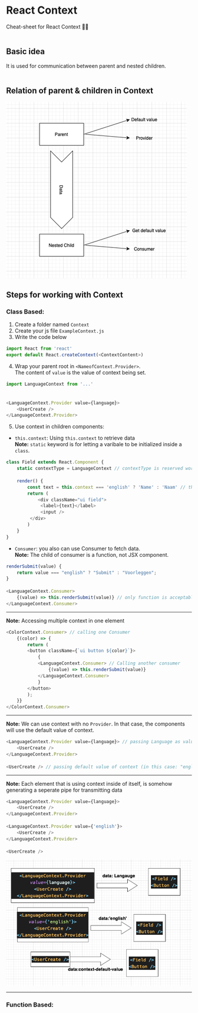 # React Context
Cheat-sheet for React Context 👍🏻<br />
<br />


## Basic idea
It is used for communication between parent and nested children.
<br /><br />

## Relation of parent & children in Context
![alt text](./src/MdPics/Basic.png)

## Steps for working with Context
### Class Based:
1. Create a folder named `Context`  
2. Create your js file `ExampleContext.js`
3. Write the code below  

```javascript
import React from 'react'
export default React.createContext(<ContextContent>)
```

4. Wrap your parent root in `<NameofContext.Provider>`.
<br />The content of `value` is the value of context being set.
```javascript
import LanguageContext from '...'


<LanguageContext.Provider value={language}>
    <UserCreate />
</LanguageContext.Provider>
```

5. Use context in children components:<br />
- `this.context`: Using `this.context` to retrieve data <br />
**Note:** `static` keyword is for letting a varibale to be initialized inside a `class`.

```javascript
class Field extends React.Component {
    static contextType = LanguageContext // contextType is reserved word

    render() {
        const text = this.context === 'english' ? 'Name' : 'Naam' // this.context is the context being fetched from parent 
        return (
            <div className="ui field">
             <label>{text}</label>
             <input />
         </div>
        )
    }
}
```
- `Consumer`: you also can use Consumer to fetch data. <br />
**Note:** The child of consumer is a function, not JSX component.

```javascript
renderSubmit(value) {
    return value === "english" ? "Submit" : "Voorleggen";
}

<LanguageContext.Consumer>
    {(value) => this.renderSubmit(value)} // only function is acceptable
</LanguageContext.Consumer>
```

<hr>

**Note:** Accessing multiple context in one element

```javascript
<ColorContext.Consumer> // calling one Consumer
    {(color) => {
        return (
        <button className={`ui button ${color}`}>
            {
            <LanguageContext.Consumer> // Calling another consumer
                {(value) => this.renderSubmit(value)}
            </LanguageContext.Consumer>
            }
        </button>
        );
    }}
</ColorContext.Consumer>
```

<hr>

**Note:** We can use context with no `Provider`. In that case, the components will use the default value of context.

```javascript
<LanguageContext.Provider value={language}> // passing Language as value
    <UserCreate />
</LanguageContext.Provider>

<UserCreate /> // passing default value of context (in this case: "english")
```
<hr>

**Note:** Each element that is using context inside of itself, is somehow generating a seperate pipe for transmitting data

```javascript
<LanguageContext.Provider value={language}>
    <UserCreate />
</LanguageContext.Provider>

<LanguageContext.Provider value={'english'}>
    <UserCreate />
</LanguageContext.Provider>

<UserCreate />
```

![alt text](./src/MdPics/Pipes.png)

<hr>

### Function Based:
